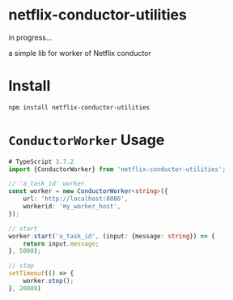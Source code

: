 # netflix-conductor-utilities
in progress...

a simple lib for worker of Netflix conductor

# Install
``` bash
npm install netflix-conductor-utilities
```

# `ConductorWorker` Usage

``` typescript
# TypeScript 3.7.2
import {ConductorWorker} from 'netflix-conductor-utilities';

// 'a_task_id' worker
const worker = new ConductorWorker<string>({
    url: 'http://localhost:8080',
    workerid: 'my_worker_host',
});

// start
worker.start('a_task_id', (input: {message: string}) => {
    return input.message;
}, 5000);

// stop
setTimeout(() => {
    worker.stop();
}, 20000)
```
